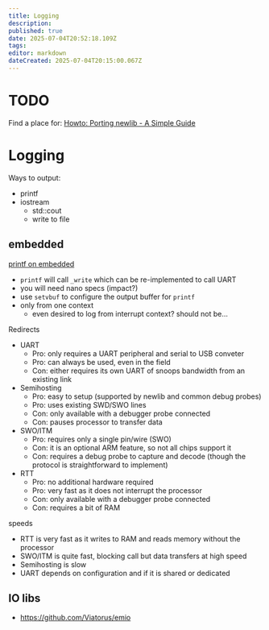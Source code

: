 ```yaml
---
title: Logging
description: 
published: true
date: 2025-07-04T20:52:18.109Z
tags: 
editor: markdown
dateCreated: 2025-07-04T20:15:00.067Z
---
```


# TODO

Find a place for: [Howto: Porting newlib - A Simple Guide](https://www.embecosm.com/appnotes/ean9/ean9-howto-newlib-1.0.html#id2719973)

# Logging

Ways to output:
* printf
* iostream
  * std::cout
  * write to file

## embedded

[printf on embedded](https://interrupt.memfault.com/blog/printf-on-embedded)

* `printf` will call `_write` which can be re-implemented to call UART
* you will need nano specs (impact?)
* use `setvbuf` to configure the output buffer for `printf`
* only from one context
  * even desired to log from interrupt context? should not be...
  

Redirects

* UART
  * Pro: only requires a UART peripheral and serial to USB conveter
  * Pro: can always be used, even in the field
  * Con: either requires its own UART of snoops bandwidth from an existing link
* Semihosting
  * Pro: easy to setup (supported by newlib and common debug probes)
  * Pro: uses existing SWD/SWO lines
  * Con: only available with a debugger probe connected
  * Con: pauses processor to transfer data
* SWO/ITM
  * Pro: requires only a single pin/wire (SWO)
  * Con: it is an optional ARM feature, so not all chips support it
  * Con: requires a debug probe to capture and decode (though the protocol is straightforward to implement)
* RTT
  * Pro: no additional hardware required
  * Pro: very fast as it does not interrupt the processor
  * Con: only available with a debugger probe connected
  * Con: requires a bit of RAM

speeds
* RTT is very fast as it writes to RAM and reads memory without the processor
* SWO/ITM is quite fast, blocking call but data transfers at high speed
* Semihosting is slow
* UART depends on configuration and if it is shared or dedicated

## IO libs

* https://github.com/Viatorus/emio